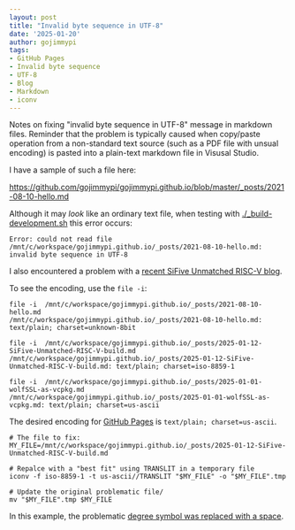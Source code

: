 ```yaml
---
layout: post
title: "Invalid byte sequence in UTF-8"
date: '2025-01-20'
author: gojimmypi
tags:
- GitHub Pages
- Invalid byte sequence
- UTF-8
- Blog
- Markdown
- iconv
---
```


Notes on fixing "invalid byte sequence in UTF-8" message in markdown files. Reminder that the problem is typically caused when copy/paste operation from a non-standard text source (such as a PDF file with unsual encoding) is pasted into a plain-text markdown file in Visusal Studio.

I have a sample of such a file here:

https://github.com/gojimmypi/gojimmypi.github.io/blob/master/_posts/2021-08-10-hello.md

Although it may _look_ like an ordinary text file, when testing with [./_build-development.sh](https://github.com/gojimmypi/gojimmypi.github.io/blob/master/_build-development.sh) this error occurs:

```text
Error: could not read file /mnt/c/workspace/gojimmypi.github.io/_posts/2021-08-10-hello.md: invalid byte sequence in UTF-8
```

I also encountered a problem with a [recent SiFive Unmatched RISC-V blog](https://github.com/gojimmypi/gojimmypi.github.io/blob/3ed6435ce34e7f006697b93af33fee3412eefdff/_posts/2025-01-12-SiFive-Unmatched-RISC-V-build.md?plain=1#L1).

To see the encoding, use the `file -i`:

```
file -i  /mnt/c/workspace/gojimmypi.github.io/_posts/2021-08-10-hello.md
/mnt/c/workspace/gojimmypi.github.io/_posts/2021-08-10-hello.md: text/plain; charset=unknown-8bit

file -i  /mnt/c/workspace/gojimmypi.github.io/_posts/2025-01-12-SiFive-Unmatched-RISC-V-build.md
/mnt/c/workspace/gojimmypi.github.io/_posts/2025-01-12-SiFive-Unmatched-RISC-V-build.md: text/plain; charset=iso-8859-1

file -i  /mnt/c/workspace/gojimmypi.github.io/_posts/2025-01-01-wolfSSL-as-vcpkg.md
/mnt/c/workspace/gojimmypi.github.io/_posts/2025-01-01-wolfSSL-as-vcpkg.md: text/plain; charset=us-ascii
```

The desired encoding for [GitHub Pages](https://pages.github.com/) is `text/plain; charset=us-ascii`.

```
# The file to fix:
MY_FILE=/mnt/c/workspace/gojimmypi.github.io/_posts/2025-01-12-SiFive-Unmatched-RISC-V-build.md

# Repalce with a "best fit" using TRANSLIT in a temporary file
iconv -f iso-8859-1 -t us-ascii//TRANSLIT "$MY_FILE" -o "$MY_FILE".tmp

# Update the original problematic file/
mv "$MY_FILE".tmp $MY_FILE
```

In this example, the problematic [degree symbol was replaced with a space](https://github.com/gojimmypi/gojimmypi.github.io/commit/bd7a8f8eca10834a4a95110e13f0b78df39cb7f0).
